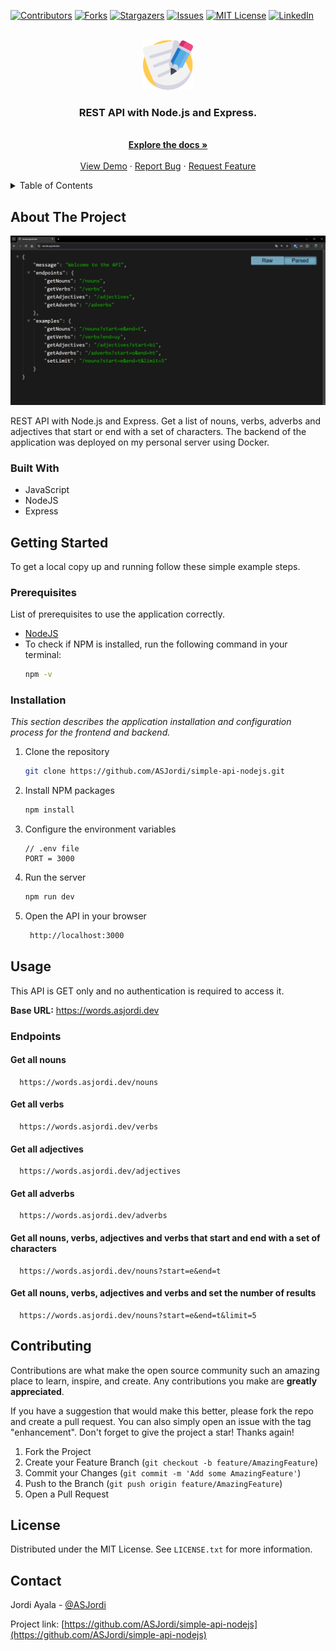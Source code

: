<a name="readme-top"></a>

[![Contributors][contributors-shield]][contributors-url]
[![Forks][forks-shield]][forks-url]
[![Stargazers][stars-shield]][stars-url]
[![Issues][issues-shield]][issues-url]
[![MIT License][license-shield]][license-url]
[![LinkedIn][linkedin-shield]][linkedin-url]

<!-- PROJECT LOGO -->
<br />
<div align="center">
  <a href="https://github.com/ASJordi/simple-api-nodejs">
    <img src="src/images/logo.png" alt="Logo" width="80" height="80">
  </a>

  <h3 align="center">REST API with Node.js and Express.</h3>

  <p align="center">
    <br />
    <a href="https://github.com/ASJordi/simple-api-nodejs"><strong>Explore the docs »</strong></a>
    <br />
    <br />
    <a href="https://words.asjordi.dev/">View Demo</a>
    ·
    <a href="https://github.com/ASJordi/simple-api-nodejs/issues">Report Bug</a>
    ·
    <a href="https://github.com/ASJordi/simple-api-nodejs/issues">Request Feature</a>
  </p>
</div>

<!-- TABLE OF CONTENTS -->
<details>
  <summary>Table of Contents</summary>
  <ol>
    <li>
      <a href="#about-the-project">About The Project</a>
      <ul>
        <li><a href="#built-with">Built With</a></li>
      </ul>
    </li>
    <li>
      <a href="#getting-started">Getting Started</a>
      <ul>
        <li><a href="#prerequisites">Prerequisites</a></li>
        <li><a href="#installation">Installation</a></li>
      </ul>
    </li>
    <li><a href="#usage">Usage</a></li>
    <li><a href="#contributing">Contributing</a></li>
    <li><a href="#license">License</a></li>
    <li><a href="#contact">Contact</a></li>
  </ol>
</details>

<!-- ABOUT THE PROJECT -->
## About The Project

[![Product Name Screen Shot][product-screenshot]](https://words.asjordi.dev/)

REST API with Node.js and Express. Get a list of nouns, verbs, adverbs and adjectives that start or end with a set of characters. The backend of the application was deployed on my personal server using Docker.
### Built With

* JavaScript
* NodeJS
* Express

<!-- GETTING STARTED -->
## Getting Started

To get a local copy up and running follow these simple example steps.

### Prerequisites

List of prerequisites to use the application correctly.
* [NodeJS](https://nodejs.org/en/download)
* To check if NPM is installed, run the following command in your terminal:
  ```sh
  npm -v
  ```

### Installation

_This section describes the application installation and configuration process for the frontend and backend._

1. Clone the repository
   ```sh
   git clone https://github.com/ASJordi/simple-api-nodejs.git
   ```
2. Install NPM packages
   ```sh
   npm install
   ```
3. Configure the environment variables
   ```JS
   // .env file
   PORT = 3000
    ```
4. Run the server
   ```sh
   npm run dev
   ```
5. Open the API in your browser
   ```sh
    http://localhost:3000
    ```

<!-- USAGE EXAMPLES -->
## Usage
This API is GET only and no authentication is required to access it.

**Base URL:** https://words.asjordi.dev

### Endpoints

#### Get all nouns

```http
  https://words.asjordi.dev/nouns
```

#### Get all verbs

```http
  https://words.asjordi.dev/verbs
```
#### Get all adjectives

```http
  https://words.asjordi.dev/adjectives
```

#### Get all adverbs

```http
  https://words.asjordi.dev/adverbs
```

#### Get all nouns, verbs, adjectives and verbs that start and end with a set of characters

```http
  https://words.asjordi.dev/nouns?start=e&end=t
```

#### Get all nouns, verbs, adjectives and verbs and set the number of results

```http
  https://words.asjordi.dev/nouns?start=e&end=t&limit=5
```

<!-- CONTRIBUTING -->
## Contributing

Contributions are what make the open source community such an amazing place to learn, inspire, and create. Any contributions you make are **greatly appreciated**.

If you have a suggestion that would make this better, please fork the repo and create a pull request. You can also simply open an issue with the tag "enhancement".
Don't forget to give the project a star! Thanks again!

1. Fork the Project
2. Create your Feature Branch (`git checkout -b feature/AmazingFeature`)
3. Commit your Changes (`git commit -m 'Add some AmazingFeature'`)
4. Push to the Branch (`git push origin feature/AmazingFeature`)
5. Open a Pull Request

<!-- LICENSE -->
## License

Distributed under the MIT License. See `LICENSE.txt` for more information.

<!-- CONTACT -->
## Contact

Jordi Ayala - [@ASJordi](https://twitter.com/ASJordi)

Project link: [https://github.com/ASJordi/simple-api-nodejs](https://github.com/ASJordi/simple-api-nodejs)

[contributors-shield]: https://img.shields.io/github/contributors/ASJordi/simple-api-nodejs.svg?style=for-the-badge
[contributors-url]: https://github.com/ASJordi/simple-api-nodejs/graphs/contributors
[forks-shield]: https://img.shields.io/github/forks/ASJordi/simple-api-nodejs.svg?style=for-the-badge
[forks-url]: https://github.com/ASJordi/simple-api-nodejs/network/members
[stars-shield]: https://img.shields.io/github/stars/ASJordi/simple-api-nodejs.svg?style=for-the-badge
[stars-url]: https://github.com/ASJordi/simple-api-nodejs/stargazers
[issues-shield]: https://img.shields.io/github/issues/ASJordi/simple-api-nodejs.svg?style=for-the-badge
[issues-url]: https://github.com/ASJordi/simple-api-nodejs/issues
[license-shield]: https://img.shields.io/github/license/ASJordi/simple-api-nodejs.svg?style=for-the-badge
[license-url]: https://github.com/ASJordi/simple-api-nodejs/blob/master/LICENSE.txt
[linkedin-shield]: https://img.shields.io/badge/-LinkedIn-black.svg?style=for-the-badge&logo=linkedin&colorB=555
[linkedin-url]: https://linkedin.com/in/ASJordi
[product-screenshot]: src/images/screenshot.png
